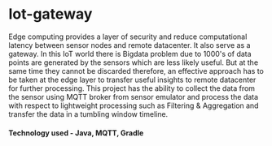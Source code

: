 # Iot-gateway

Edge computing provides a layer of security and reduce computational latency between sensor nodes and remote datacenter.
It also serve as a gateway. In this IoT world there is Bigdata problem due to 1000's of data points are generated by the sensors which are less likely useful. But at the same time they cannot be discarded therefore, an effective approach has to be taken at the edge layer to transfer useful insights to remote datacenter for further processing.
This project has the ability to collect the data from the sensor using MQTT broker from sensor emulator and process the data with respect to lightweight processing such as Filtering & Aggregation and transfer the data in a tumbling window timeline.

#### Technology used - Java, MQTT, Gradle

